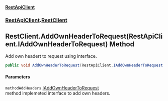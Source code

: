 #### [RestApiClient](./index.md 'index')
### [RestApiClient](./RestApiClient.md 'RestApiClient').[RestClient](./RestApiClient-RestClient.md 'RestApiClient.RestClient')
## RestClient.AddOwnHeaderToRequest(RestApiClient.IAddOwnHeaderToRequest) Method
Add own headert to request using interface.  
```csharp
public void AddOwnHeaderToRequest(RestApiClient.IAddOwnHeaderToRequest methodAddHeaders);
```
#### Parameters
<a name='RestApiClient-RestClient-AddOwnHeaderToRequest(RestApiClient-IAddOwnHeaderToRequest)-methodAddHeaders'></a>
`methodAddHeaders` [IAddOwnHeaderToRequest](./RestApiClient-IAddOwnHeaderToRequest.md 'RestApiClient.IAddOwnHeaderToRequest')  
method implemeted interface to add own headers.  
  
